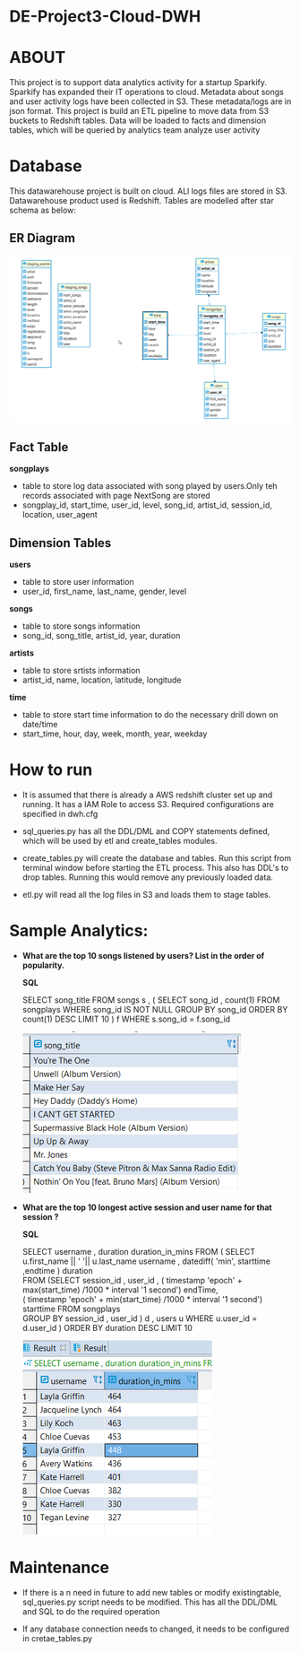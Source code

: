 # DE-Project3-Cloud-DWH

#  ABOUT
This project is to support data analytics activity for a startup Sparkify. Sparkify has expanded their IT operations to 
cloud. Metadata about songs and user activity logs have been collected in S3. These metadata/logs are in json format. 
This project is build an ETL pipeline to move data from S3 buckets to Redshift tables.
 Data will be loaded to facts and dimension tables, which will be queried by analytics team 
 analyze user activity

# Database
This datawarehouse project is built on cloud. ALl logs files are stored in S3. 
Datawarehouse product used is Redshift. 
Tables are modelled after star schema as below:

## ER Diagram
   ![Tux, the Linux mascot](er-diagram.png)

## Fact Table
**songplays**
- table to store log data associated with song played by users.Only teh records associated with page NextSong are stored
- songplay_id, start_time, user_id, level, song_id, artist_id, session_id, location, user_agent

## Dimension Tables
**users** 
- table to store user information
- user_id, first_name, last_name, gender, level

**songs** 
- table to store songs information
- song_id, song_title, artist_id, year, duration

**artists**
- table to store srtists information 
- artist_id, name, location, latitude, longitude

**time**
- table to store start time information to do the necessary drill down on date/time
- start_time, hour, day, week, month, year, weekday

# How to run

- It is assumed that there is already a AWS redshift cluster  set up and running. It has a IAM Role to access S3.
  Required configurations are specified in dwh.cfg
  
- sql_queries.py has all the DDL/DML and COPY statements defined, which will be used by etl and create_tables modules.
   
- create_tables.py will create the database and tables. Run this script from terminal window before
  starting the ETL process. This also has DDL's to drop tables. Running this would remove any previously loaded data.
  
- etl.py will read all the log files in S3 and loads them to stage tables.

# Sample Analytics:

- __What are the top 10 songs listened by users? List in the order of popularity.__


   **SQL**
      
    SELECT song_title 
      FROM songs s , 
           ( SELECT song_id , count(1) 
               FROM songplays 
              WHERE song_id IS NOT NULL 
              GROUP BY song_id 
              ORDER BY count(1) DESC 
              LIMIT 10 
            ) f
     WHERE s.song_id = f.song_id 
     
     
   ![Tux, the Linux mascot](popular_songs.png)
   
   
 
- __What are the top 10 longest active session and user name for that session ?__


   **SQL**
      
    SELECT  username , duration duration_in_mins 
      FROM ( SELECT u.first_name || ' '|| u.last_name username , datediff( 'min', starttime ,endtime ) duration  
               FROM (SELECT session_id , user_id , ( timestamp 'epoch' + max(start_time) /1000 * interval '1 second')  endTime,  
                           ( timestamp 'epoch' + min(start_time) /1000 * interval '1 second') starttime 
                       FROM songplays  
                       GROUP BY session_id  , user_id 
                     ) d , users u 
              WHERE u.user_id = d.user_id
            ) 
     ORDER BY duration DESC 
     LIMIT 10
     
     
   ![Tux, the Linux mascot](session_duration.png)
 
# Maintenance
- If there is a n need in future to add new tables or modify existingtable, sql_queries.py script needs to be modified.
  This has all the DDL/DML and SQL to do the required operation

- If any database connection needs to changed, it needs to be configured in cretae_tables.py
  
